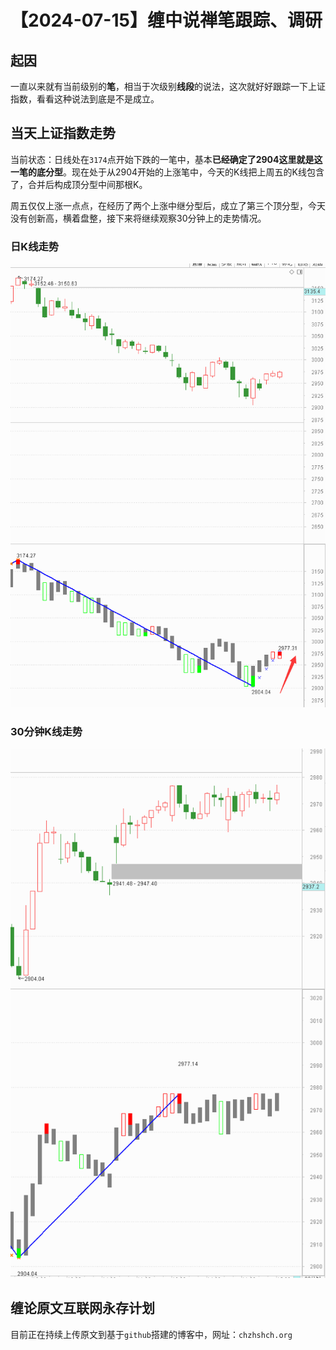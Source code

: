 # 【2024-07-15】缠中说禅笔跟踪、调研
## 起因

一直以来就有当前级别的**笔**，相当于次级别**线段**的说法，这次就好好跟踪一下上证指数，看看这种说法到底是不是成立。



## 当天上证指数走势

当前状态：日线处在`3174`点开始下跌的一笔中，基本**已经确定了2904这里就是这一笔的底分型**。现在处于从2904开始的上涨笔中，今天的K线把上周五的K线包含了，合并后构成顶分型中间那根K。



周五仅仅上涨一点点，在经历了两个上涨中继分型后，成立了第三个顶分型，今天没有创新高，横着盘整，接下来将继续观察30分钟上的走势情况。



### 日K线走势

![](day\20240715.png)



### 30分钟K线走势

![](min30\20240715.png)



## 缠论原文互联网永存计划

目前正在持续上传原文到基于`github`搭建的博客中，网址：`chzhshch.org`




